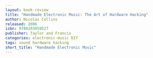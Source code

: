 ```yaml
---
layout: book-review
title: "Handmade Electronic Music: The Art of Hardware Hacking"
author: Nicolas Collins
released: 2006
isbn: 9780203959527
publisher: Taylor and Francis
categories: electronic-music DIY
tags: sound hardware hacking
short_title: "Handmade Electronic Music"
---
```

